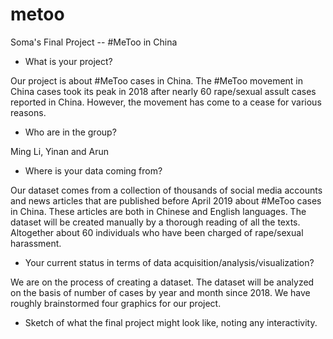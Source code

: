 # metoo
Soma's Final Project -- #MeToo in China

- What is your project?

Our project is about #MeToo cases in China. The #MeToo movement in China cases took its peak in 2018 after nearly 60 rape/sexual assult cases reported in China. However, the movement has come to a cease for various reasons.
 
- Who are in the group?

Ming Li, Yinan and Arun
 
- Where is your data coming from?

Our dataset comes from a collection of thousands of social media accounts and news articles that are published before April 2019 about #MeToo cases in China. These articles are both in Chinese and English languages. The dataset will be created manually by a thorough reading of all the texts. Altogether about 60 individuals who have been charged of rape/sexual harassment. 
 
- Your current status in terms of data acquisition/analysis/visualization?

We are on the process of creating a dataset. The dataset will be analyzed on the basis of number of cases by year and month since 2018. We have roughly brainstormed four graphics for our project.
 
- Sketch of what the final project might look like, noting any interactivity.


